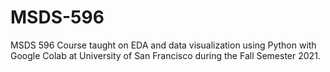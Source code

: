 # MSDS-596
MSDS 596 Course taught on EDA and data visualization using Python with Google Colab at University of San Francisco during the Fall Semester 2021. 
